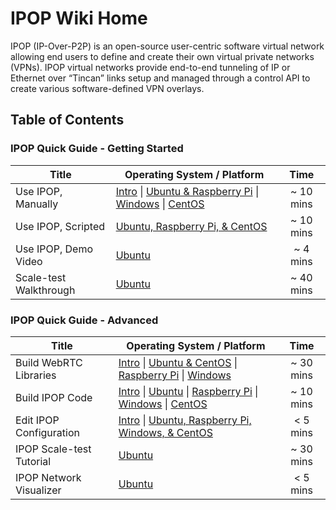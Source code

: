 # IPOP Wiki Home

IPOP (IP-Over-P2P) is an open-source user-centric software virtual network allowing end users to define and create their own virtual private networks (VPNs). IPOP virtual networks provide end-to-end tunneling of IP or Ethernet over “Tincan” links setup and managed through a control API to create various software-defined VPN overlays.

## Table of Contents

### IPOP Quick Guide - Getting Started

| Title | Operating System / Platform | Time |
|---|---|:---:|
| Use IPOP, Manually | [Intro](Use-IPOP,-Intro) \| [Ubuntu & Raspberry Pi](Use-IPOP-on-Ubuntu-and-Raspberry-Pi,-Manually) \| [Windows](Use-IPOP-on-Windows,-Manually) \| [CentOS](Use-IPOP-on-CentOS,-Manually) | ~ 10 mins |
| Use IPOP, Scripted | [Ubuntu, Raspberry Pi, & CentOS](Use-IPOP-on-Ubuntu,-Raspberry-Pi-and-CentOS,-Scripted) | ~ 10 mins |
| Use IPOP, Demo Video | [Ubuntu](https://screencast-o-matic.com/watch/cbjXbPlmdl) | ~ 4 mins |
| Scale-test Walkthrough | [Ubuntu](IPOP-Scale-test-Walkthrough) | ~ 40 mins |

### IPOP Quick Guide - Advanced

| Title | Operating System / Platform | Time |
|---|---|:---:|
| Build WebRTC Libraries | [Intro](Build-WebRTC-Libraries,-Intro) \| [Ubuntu & CentOS](Build-WebRTC-Libraries-for-Linux) \| [Raspberry Pi](Build-WebRTC-Libraries-for-Raspberry-Pi-(Cross-compile-on-Ubuntu)) \| [Windows](Build-WebRTC-Libraries-for-Windows) |  ~ 30 mins |
| Build IPOP Code | [Intro](Build-IPOP,-Intro) \| [Ubuntu](Build-IPOP-for-Ubuntu) \| [Raspberry Pi](Build-IPOP-for-Raspbian-on-Raspberry-Pi) \| [Windows](Build-IPOP-for-Windows) \| [CentOS](Build-IPOP-for-CentOS) | ~ 10 mins |
| Edit IPOP Configuration | [Intro](Configuration,-Intro) \| [Ubuntu, Raspberry Pi, Windows, & CentOS](Configuration) | < 5 mins |
| IPOP Scale-test Tutorial | [Ubuntu](Introduction-to-the-Scale-Test-Script-Usage) | ~ 30 mins |
| IPOP Network Visualizer | [Ubuntu](IPOP-Network-Visualizer) | < 5 mins |